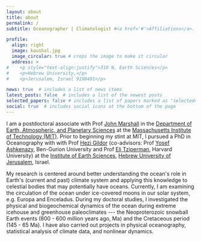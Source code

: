 ```yaml
---
layout: about
title: about
permalink: /
subtitle: Oceanographer | Climatologist #<a href='#'>Affiliations</a>. Address. Contacts. Moto. Etc.

profile:
  align: right
  image: kaushal.jpg
  image_circular: true # crops the image to make it circular
  address: >
#    <p style="text-align:justify">310 N, Earth Sciences</p>
#    <p>Hebrew University,</p>
#    <p>Jerusalem, Israel 9190401</p>

news: true  # includes a list of news items
latest_posts: false  # includes a list of the newest posts
selected_papers: false # includes a list of papers marked as "selected={true}"
social: true  # includes social icons at the bottom of the page
---
```


I am a postdoctoral associate with Prof [John Marshall](https://oceans.mit.edu/JohnMarshall/) in the [Department of Earth, Atmospheric, and Planetary Sciences](https://eapsweb.mit.edu/) at the [Massachusetts Institute of Technology (MIT)](https://web.mit.edu/). Prior to beginning my stint at MIT, I pursued a PhD in Oceanography with with Prof [Hezi Gildor](http://hezigildor.es.huji.ac.il/) \(co-advisors: Prof [Yosef Ashkenazy](http://www.bgu.ac.il/~ashkena/), Ben-Gurion University and Prof [Eli Tziperman](https://www.seas.harvard.edu/climate/eli/), Harvard University\) at the [Institute of Earth Sciences](http://en.earth.huji.ac.il), [Hebrew University of Jerusalem](http://new.huji.ac.il/en), Israel.

My research is centered around better understanding the ocean's role in Earth's \(current and past\) climate system and applying this knowledge to celestial bodies that may potentially have oceans. Currently, I am examining the circulation of the ocean under ice-covered moons in our solar system, e.g. Europa and Enceladus. During my doctoral studies, I investigated the physical and biogeochemical dynamics of the ocean during extreme icehouse and greenhouse paleoclimates --- the Neoproterozoic snowball Earth events (800 - 600 million years ago, Ma) and the Cretaceous period (145 - 65 Ma). I have also carried out projects in physical oceanography, statistical analysis of climate data, and nonlinear dynamics.

<!-- Put your address / P.O. box / other info right below your picture. You can also disable any of these elements by editing `profile` property of the YAML header of your `_pages/about.md`. Edit `_bibliography/papers.bib` and Jekyll will render your [publications page](/al-folio/publications/) automatically. -->

<!-- Link to your social media connections, too. This theme is set up to use [Font Awesome icons](http://fortawesome.github.io/Font-Awesome/) and [Academicons](https://jpswalsh.github.io/academicons/), like the ones below. Add your Facebook, Twitter, LinkedIn, Google Scholar, or just disable all of them. -->
